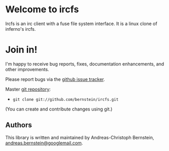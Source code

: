 # Welcome to ircfs

Ircfs is an irc client with a fuse file system interface.
It is a linux clone of inferno's ircfs.

# Join in!

I'm happy to receive bug reports, fixes, documentation enhancements,
and other improvements.

Please report bugs via the
[github issue tracker](http://https://github.com/bernstein/pixelparty/issues).

Master [git repository](http://github.com/bernstein/ircfs):

* `git clone git://github.com/bernstein/ircfs.git`

(You can create and contribute changes using git.)

Authors
-------

This library is written and maintained by Andreas-Christoph Bernstein,
<andreas.bernstein@googlemail.com>.
